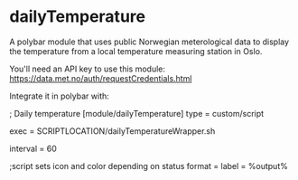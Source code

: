 # dailyTemperature
A polybar module that uses public Norwegian meterological data to display the temperature from a local temperature measuring station in Oslo. 

You'll need an API key to use this module: https://data.met.no/auth/requestCredentials.html

Integrate it in polybar with:


; Daily temperature
[module/dailyTemperature]
type = custom/script

exec = SCRIPTLOCATION/dailyTemperatureWrapper.sh

interval = 60

;script sets icon and color depending on status 
format = <label>
label = %output%
